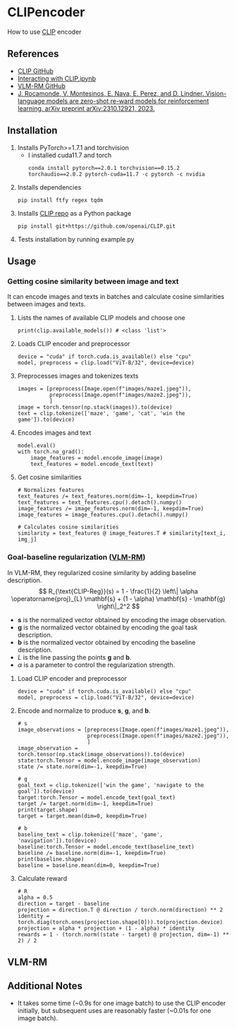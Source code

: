 # CLIPencoder
How to use [CLIP](https://openai.com/index/clip/) encoder    

## References
* [CLIP GitHub](https://github.com/openai/CLIP)
* [Interacting with CLIP.ipynb](https://colab.research.google.com/github/openai/clip/blob/master/notebooks/Interacting_with_CLIP.ipynb#scrollTo=eFxgLV5HAEEw)
* [VLM-RM GitHub](https://github.com/AlignmentResearch/vlmrm)
* [J. Rocamonde, V. Montesinos, E. Nava, E. Perez, and D. Lindner. Vision-language models are zero-shot re-ward models for reinforcement learning. arXiv preprint arXiv:2310.12921, 2023.](https://openreview.net/forum?id=N0I2RtD8je)


## Installation
1. Installs PyTorch>=1.7.1 and torchvision
    * I installed cuda11.7 and torch
        ```
        conda install pytorch==2.0.1 torchvision==0.15.2 torchaudio==2.0.2 pytorch-cuda=11.7 -c pytorch -c nvidia
        ```
2. Installs dependencies
    ```
    pip install ftfy regex tqdm
    ```
3. Installs [CLIP repo](https://github.com/openai/CLIP) as a Python package
    ```
    pip install git+https://github.com/openai/CLIP.git
    ```
4. Tests installation by running example.py

## Usage
### Getting cosine similarity between image and text
It can encode images and texts in batches and calculate cosine similarities between images and texts.
1. Lists the names of available CLIP models and choose one
    ```
    print(clip.available_models()) # <class 'list'>
    ```
2. Loads CLIP encoder and preprocessor
    ```
    device = "cuda" if torch.cuda.is_available() else "cpu"
    model, preprocess = clip.load("ViT-B/32", device=device)
    ```
3. Preprocesses images and tokenizes texts
    ```
    images = [preprocess(Image.open(f"images/maze1.jpeg")),
              preprocess(Image.open(f"images/maze2.jpeg")),
              ]
    image = torch.tensor(np.stack(images)).to(device)
    text = clip.tokenize(['maze', 'game', 'cat', 'win the game']).to(device)
    ```
4. Encodes images and text
    ```
    model.eval()
    with torch.no_grad():
        image_features = model.encode_image(image)
        text_features = model.encode_text(text)
    ```
5. Get cosine similarities
    ```
    # Normalizes features
    text_features /= text_features.norm(dim=-1, keepdim=True)
    text_features = text_features.cpu().detach().numpy()
    image_features /= image_features.norm(dim=-1, keepdim=True)
    image_features = image_features.cpu().detach().numpy()
    
    # Calculates cosine similarities
    similarity = text_features @ image_features.T # similarity[text_i, img_j]
    ```

### Goal-baseline regularization ([VLM-RM](https://sites.google.com/view/vlm-rm))
In VLM-RM, they regularized cosine similarity by adding baseline description.
$$ R_{\text{CLIP-Reg}}(s) = 1 - \frac{1}{2} \left\| \alpha \operatorname{proj}_{L} \mathbf{s} + (1 - \alpha) \mathbf{s} - \mathbf{g} \right\|_2^2 $$
* $\mathbf{s}$ is the normalized vector obtained by encoding the image observation.
* $\mathbf{g}$ is the normalized vector obtained by encoding the goal task description.    
* $\mathbf{b}$ is the normalized vector obtained by encoding the baseline description.    
* $L$ is the line passing the points $\mathbf{g}$ and $\mathbf{b}$.
* $\alpha$ is a parameter to control the regularization strength.
1. Load CLIP encoder and preprocessor
    ```
    device = "cuda" if torch.cuda.is_available() else "cpu"
    model, preprocess = clip.load("ViT-B/32", device=device)
    ```
2. Encode and normalize to produce $\mathbf{s}$, $\mathbf{g}$, and $\mathbf{b}$.
    ```
    # s
    image_observations = [preprocess(Image.open(f"images/maze1.jpeg")),
                          preprocess(Image.open(f"images/maze2.jpeg")),
                          ]
    image_observation = torch.tensor(np.stack(image_observations)).to(device)
    state:torch.Tensor = model.encode_image(image_observation)
    state /= state.norm(dim=-1, keepdim=True)

    # g
    goal_text = clip.tokenize(['win the game', 'navigate to the goal']).to(device)
    target:torch.Tensor = model.encode_text(goal_text)
    target /= target.norm(dim=-1, keepdim=True)
    print(target.shape)
    target = target.mean(dim=0, keepdim=True)
    
    # b
    baseline_text = clip.tokenize(['maze', 'game', 'navigation']).to(device)
    baseline:torch.Tensor = model.encode_text(baseline_text)
    baseline /= baseline.norm(dim=-1, keepdim=True)
    print(baseline.shape)
    baseline = baseline.mean(dim=0, keepdim=True)
    ```
3. Calculate reward
    ```
    # R
    alpha = 0.5
    direction = target - baseline
    projection = direction.T @ direction / torch.norm(direction) ** 2
    identity = torch.diag(torch.ones(projection.shape[0])).to(projection.device)
    projection = alpha * projection + (1 - alpha) * identity
    rewards = 1 - (torch.norm((state - target) @ projection, dim=-1) ** 2) / 2
    ```
## VLM-RM




## Additional Notes
* It takes some time (~0.9s for one image batch) to use the CLIP encoder initially, but subsequent uses are reasonably faster (~0.01s for one image batch).
